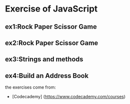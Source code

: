 # Exercise of JavaScript

## ex1:Rock Paper Scissor Game  
## ex2:Rock Paper Scissor Game
## ex3:Strings and methods
## ex4:Build an Address Book







the exercises come from:   
* [Codecademy] (https://www.codecademy.com/courses)
